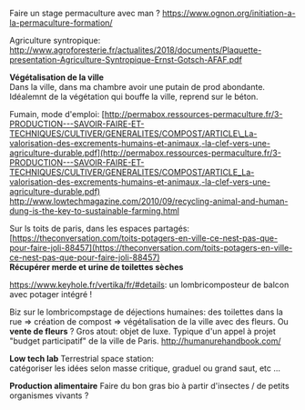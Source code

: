 Faire un stage permaculture avec man ? https://www.ognon.org/initiation-a-la-permaculture-formation/

Agriculture syntropique: http://www.agroforesterie.fr/actualites/2018/documents/Plaquette-presentation-Agriculture-Syntropique-Ernst-Gotsch-AFAF.pdf

**Végétalisation de la ville**  
Dans la ville, dans ma chambre avoir une putain de prod abondante. Idéalemnt de la végétation qui bouffe la ville, reprend sur le béton.

Fumain, mode d'emploi: [http://permabox.ressources-permaculture.fr/3-PRODUCTION---SAVOIR-FAIRE-ET-TECHNIQUES/CULTIVER/GENERALITES/COMPOST/ARTICLE\_La-valorisation-des-excrements-humains-et-animaux,-la-clef-vers-une-agriculture-durable.pdf](http://permabox.ressources-permaculture.fr/3-PRODUCTION---SAVOIR-FAIRE-ET-TECHNIQUES/CULTIVER/GENERALITES/COMPOST/ARTICLE_La-valorisation-des-excrements-humains-et-animaux,-la-clef-vers-une-agriculture-durable.pdf)
http://www.lowtechmagazine.com/2010/09/recycling-animal-and-human-dung-is-the-key-to-sustainable-farming.html

Sur ls toits de paris, dans les espaces partagés: [https://theconversation.com/toits-potagers-en-ville-ce-nest-pas-que-pour-faire-joli-88457](https://theconversation.com/toits-potagers-en-ville-ce-nest-pas-que-pour-faire-joli-88457)  
**Récupérer merde et urine de toilettes sèches**

https://www.keyhole.fr/vertika/fr/#details: un lombricomposteur de balcon avec potager intégré !

Biz sur le lombricompstage de déjections humaines:
des toilettes dans la rue => création de compost => végétalisation de la ville avec des fleurs. Ou **vente de fleurs** ? Gros atout: objet de luxe.
Typique d'un appel à projet "budget participatif" de la ville de Paris.
http://humanurehandbook.com/


**Low tech lab**
Terrestrial space station:  
catégoriser les idées selon masse critique, graduel ou grand saut, etc ...

**Production alimentaire**
Faire du bon gras bio à partir d'insectes / de petits organismes vivants ?

